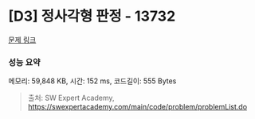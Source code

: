 # [D3] 정사각형 판정 - 13732 

[문제 링크](https://swexpertacademy.com/main/code/problem/problemDetail.do?contestProbId=AX8BAN1qTwoDFARO) 

### 성능 요약

메모리: 59,848 KB, 시간: 152 ms, 코드길이: 555 Bytes



> 출처: SW Expert Academy, https://swexpertacademy.com/main/code/problem/problemList.do